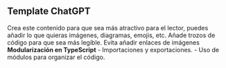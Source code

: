 ## Template ChatGPT
Crea este contenido para que sea más atractivo para el lector, puedes añadir lo que quieras imágenes, diagramas, emojis, etc. Añade trozos de código para que sea más legible. Evita añadir enlaces de imágenes **Modularización en TypeScript**
    - Importaciones y exportaciones.
    - Uso de módulos para organizar el código.
